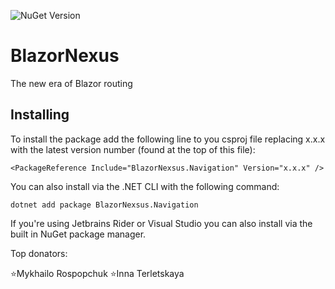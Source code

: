 ![NuGet Version](https://img.shields.io/nuget/vpre/BlazorNexsus.Navigation?style=flat-square&logoColor=%23512BD4&logoSize=auto&link=https%3A%2F%2Fwww.nuget.org%2Fpackages%2FBlazorNexsus.Navigation%2F)

# BlazorNexus
The new era of Blazor routing 


## Installing

To install the package add the following line to you csproj file replacing x.x.x with the latest version number (found at the top of this file):

```
<PackageReference Include="BlazorNexsus.Navigation" Version="x.x.x" />
```

You can also install via the .NET CLI with the following command:

```
dotnet add package BlazorNexsus.Navigation
```

If you're using Jetbrains Rider or Visual Studio you can also install via the built in NuGet package manager.







Top donators:

⭐Mykhailo Rospopchuk
⭐Іnna Terletskaya
